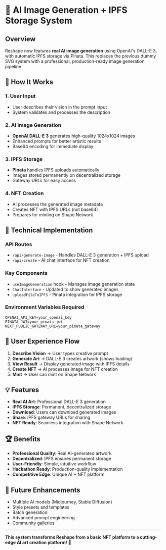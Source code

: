# 🎨 AI Image Generation + IPFS Storage System

## Overview

Reshape now features **real AI image generation** using OpenAI's DALL-E 3, with automatic IPFS storage via Pinata. This replaces the previous dummy SVG system with a professional, production-ready image generation pipeline.

## 🚀 How It Works

### 1. User Input

- User describes their vision in the prompt input
- System validates and processes the description

### 2. AI Image Generation

- **OpenAI DALL-E 3** generates high-quality 1024x1024 images
- Enhanced prompts for better artistic results
- Base64 encoding for immediate display

### 3. IPFS Storage

- **Pinata** handles IPFS uploads automatically
- Images stored permanently on decentralized storage
- Gateway URLs for easy access

### 4. NFT Creation

- AI processes the generated image metadata
- Creates NFT with IPFS URLs (not base64)
- Prepares for minting on Shape Network

## 🔧 Technical Implementation

### API Routes

- `/api/generate-image` - Handles DALL-E 3 generation + IPFS upload
- `/api/create` - AI chat interface for NFT creation

### Key Components

- `useImageGeneration` hook - Manages image generation state
- `ChatInterface` - Updated to show generated images
- `uploadFileToIPFS` - Pinata integration for IPFS storage

### Environment Variables Required

```env
OPENAI_API_KEY=your_openai_key
PINATA_JWT=your_pinata_jwt
NEXT_PUBLIC_GATEWAY_URL=your_pinata_gateway
```

## 🎯 User Experience Flow

1. **Describe Vision** → User types creative prompt
2. **Generate Art** → DALL-E 3 creates artwork (shows loading)
3. **View Result** → Display generated image with IPFS details
4. **Create NFT** → AI processes image for NFT creation
5. **Mint** → User can mint on Shape Network

## 💡 Features

- **Real AI Art**: Professional DALL-E 3 generation
- **IPFS Storage**: Permanent, decentralized storage
- **Download**: Users can download generated images
- **Share**: IPFS gateway URLs for sharing
- **NFT Ready**: Seamless integration with Shape Network

## 🏆 Benefits

- **Professional Quality**: Real AI-generated artwork
- **Decentralized**: IPFS ensures permanent storage
- **User-Friendly**: Simple, intuitive workflow
- **Hackathon Ready**: Production-quality implementation
- **Competitive Edge**: Unique AI + NFT platform

## 🔮 Future Enhancements

- Multiple AI models (Midjourney, Stable Diffusion)
- Style presets and templates
- Batch generation
- Advanced prompt engineering
- Community galleries

---

**This system transforms Reshape from a basic NFT platform to a cutting-edge AI art creation platform!** 🚀
